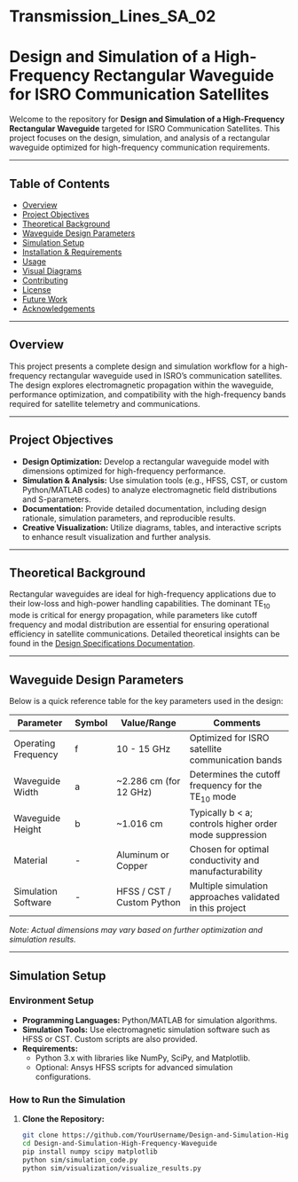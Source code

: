 # Transmission_Lines_SA_02
# Design and Simulation of a High-Frequency Rectangular Waveguide for ISRO Communication Satellites

Welcome to the repository for **Design and Simulation of a High-Frequency Rectangular Waveguide** targeted for ISRO Communication Satellites. This project focuses on the design, simulation, and analysis of a rectangular waveguide optimized for high-frequency communication requirements.

---




## Table of Contents

- [Overview](#overview)
- [Project Objectives](#project-objectives)
- [Theoretical Background](#theoretical-background)
- [Waveguide Design Parameters](#waveguide-design-parameters)
- [Simulation Setup](#simulation-setup)
- [Installation & Requirements](#installation--requirements)
- [Usage](#usage)
- [Visual Diagrams](#visual-diagrams)
- [Contributing](#contributing)
- [License](#license)
- [Future Work](#future-work)
- [Acknowledgements](#acknowledgements)

---

## Overview

This project presents a complete design and simulation workflow for a high-frequency rectangular waveguide used in ISRO’s communication satellites. The design explores electromagnetic propagation within the waveguide, performance optimization, and compatibility with the high-frequency bands required for satellite telemetry and communications.

---

## Project Objectives

- **Design Optimization:** Develop a rectangular waveguide model with dimensions optimized for high-frequency performance.
- **Simulation & Analysis:** Use simulation tools (e.g., HFSS, CST, or custom Python/MATLAB codes) to analyze electromagnetic field distributions and S-parameters.
- **Documentation:** Provide detailed documentation, including design rationale, simulation parameters, and reproducible results.
- **Creative Visualization:** Utilize diagrams, tables, and interactive scripts to enhance result visualization and further analysis.

---

## Theoretical Background

Rectangular waveguides are ideal for high-frequency applications due to their low-loss and high-power handling capabilities. The dominant TE<sub>10</sub> mode is critical for energy propagation, while parameters like cutoff frequency and modal distribution are essential for ensuring operational efficiency in satellite communications. Detailed theoretical insights can be found in the [Design Specifications Documentation](docs/design_specifications.md).

---

## Waveguide Design Parameters

Below is a quick reference table for the key parameters used in the design:

| **Parameter**          | **Symbol** | **Value/Range**           | **Comments**                                                     |
|------------------------|------------|---------------------------|------------------------------------------------------------------|
| Operating Frequency    | f          | 10 - 15 GHz               | Optimized for ISRO satellite communication bands                 |
| Waveguide Width        | a          | ~2.286 cm (for 12 GHz)     | Determines the cutoff frequency for the TE<sub>10</sub> mode       |
| Waveguide Height       | b          | ~1.016 cm                 | Typically b < a; controls higher order mode suppression            |
| Material               | -          | Aluminum or Copper        | Chosen for optimal conductivity and manufacturability              |
| Simulation Software    | -          | HFSS / CST / Custom Python| Multiple simulation approaches validated in this project           |

*Note: Actual dimensions may vary based on further optimization and simulation results.*

---

## Simulation Setup

### Environment Setup

- **Programming Languages:** Python/MATLAB for simulation algorithms.
- **Simulation Tools:** Use electromagnetic simulation software such as HFSS or CST. Custom scripts are also provided.
- **Requirements:** 
  - Python 3.x with libraries like NumPy, SciPy, and Matplotlib.
  - Optional: Ansys HFSS scripts for advanced simulation configurations.

### How to Run the Simulation

1. **Clone the Repository:**
   ```bash
   git clone https://github.com/YourUsername/Design-and-Simulation-High-Frequency-Waveguide.git
   cd Design-and-Simulation-High-Frequency-Waveguide
   pip install numpy scipy matplotlib
   python sim/simulation_code.py
   python sim/visualization/visualize_results.py


